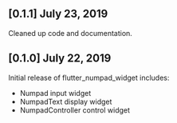 ## [0.1.1] July 23, 2019

Cleaned up code and documentation.

## [0.1.0] July 22, 2019

Initial release of flutter_numpad_widget includes:

 - Numpad input widget
 - NumpadText display widget
 - NumpadController control widget